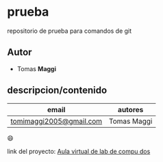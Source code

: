 # prueba
repositorio de prueba para comandos de git

## Autor
* Tomas **Maggi**
## descripcion/contenido

|email|autores|
|-----|-------|
|tomimaggi2005@gmail.com|Tomas Maggi|

😄

link del proyecto: [Aula virtual de lab de compu dos](https://presencial.ucc.edu.ar/course/view.php?id=10671)
